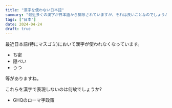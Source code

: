 ```yaml
---
title: "漢字を使わない日本語"
summary: "最近多くの漢字が日本語から排除されていますが、それは良いことなのでしょうか?"
tags: ["日本"]
date: 2024-04-24
draft: true
---
```


最近日本語(特にマスゴミ)において漢字が使われなくなっています。

- ち密
- 隠ぺい
- うつ

等がありますね。

これらを漢字で表現しないのは何故でしょうか?

- GHQのローマ字政策
